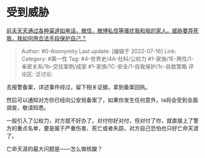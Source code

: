 # 受到威胁
[前夫天天通过各种渠道如电话，微信，微博私信等骚扰我和我的家人，威胁要弄死我，我如何用合法手段保护自己？](https://www.zhihu.com/question/49674602/answer/2576693746)

> Author: #0-Anonymity
> Last update: [编辑于 2022-07-16]
> Link:
> Category: #第一性
> Tag: #4-世界史/4A-社科/公权力 #1-家族/1E-两性/1-亲密关系/1b-交往案例/成家 #1-家族/1C-安全/1-自我保护/1c-自救策略
> 评论区:
> 泛讨论:

去报警备案，详述事件经过，留下相关证据，拿到备案回执。

然后可以通知对方你已经向公安局备案了，如果你发生任何意外，ta将会受到全面调查，敬请知悉。

一般引入了公权力，对方就不好办了。对付你好对付，但对付了你，就直接上了警方的重点名单，要是属于严重伤害、死亡或者失踪，对方自己恐怕也只好亡命天涯了。

亡命天涯的最大问题是——怎么做核酸？

